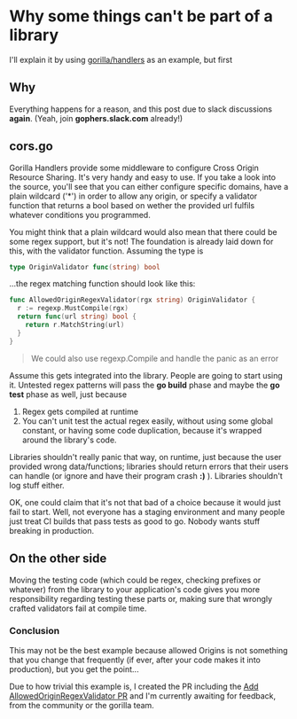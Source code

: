# Why some things can't be part of a library
I'll explain it by using [gorilla/handlers](https://github.com/gorilla/handlers) as an example, but first

## Why
Everything happens for a reason, and this post due to slack discussions __again__. (Yeah, join **gophers.slack.com** already!)

## cors.go
Gorilla Handlers provide some middleware to configure Cross Origin Resource Sharing. It's very handy and easy to use. If you take a look into the source, you'll see that you can either configure specific domains, have a plain wildcard ('*') in order to allow any origin, or specify a validator function that returns a bool based on wether the provided url fulfils whatever conditions you programmed.

You might think that a plain wildcard would also mean that there could be some regex support, but it's not! The foundation is already laid down for this, with the validator function. Assuming the type is
```go
type OriginValidator func(string) bool
```
...the regex matching function should look like this:
```go
func AllowedOriginRegexValidator(rgx string) OriginValidator {
  r := regexp.MustCompile(rgx)
  return func(url string) bool {
    return r.MatchString(url)
  }
}
```
> We could also use regexp.Compile and handle the panic as an error

Assume this gets integrated into the library. People are going to start using it. Untested regex patterns will pass the **go build** phase and maybe the **go test** phase as well, just because 

1. Regex gets compiled at runtime
2. You can't unit test the actual regex easily, without using some global constant, or having some code duplication, because it's wrapped around the library's code.

Libraries shouldn't really panic that way, on runtime, just because the user provided wrong data/functions; libraries should return errors that their users can handle (or ignore and have their program crash __:)__ ). Libraries shouldn't log stuff either.

OK, one could claim that it's not that bad of a choice because it would just fail to start. Well, not everyone has a staging environment and many people just treat CI builds that pass tests as good to go. Nobody wants stuff breaking in production.

## On the other side
Moving the testing code (which could be regex, checking prefixes or whatever) from the library to your application's code gives you more responsibility regarding testing these parts or, making sure that wrongly crafted validators fail at compile time.

### Conclusion
This may not be the best example because allowed Origins is not something that you change that frequently (if ever, after your code makes it into production), but you get the point...

Due to how trivial this example is, I created the PR including the [Add AllowedOriginRegexValidator PR](https://github.com/gorilla/handlers/pull/109) and I'm currently awaiting for feedback, from the community or the gorilla team.

